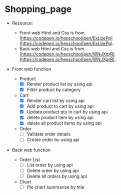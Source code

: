 # Shopping_page

- Resource: 
  - Front web Html and Css is from [https://codepen.io/hexschool/pen/ExLbePp](https://codepen.io/hexschool/pen/ExLbePp).
  - Back web Html and Css is from [https://codepen.io/hexschool/pen/WNJXgrR](https://codepen.io/hexschool/pen/WNJXgrR).

- Front web function  
    - Product
      - [X] Render product list by using api
      - [X] Filter product by category
    - Cart
      - [X] Render cart list by using api
      - [X] Add product to cart by using api
      - [X] Update product qty in cart by using api
      - [X] delete product item by using api
      - [X] delete all product items by using api
    - Order
      - [ ] Validate order details
      - [ ] Create order by using api

- Back web function
    - Order List
      - [ ] List order by using api
      - [ ] Delete order by using api
      - [ ] Delete all orders by using api
    - Chart
      - [ ] Pie chart summarize by title